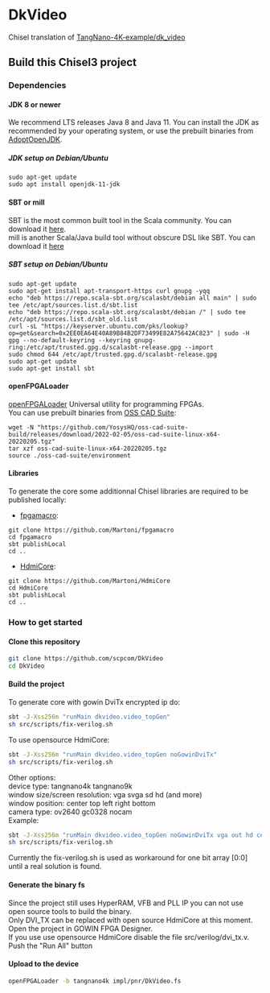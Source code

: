 DkVideo
=======

Chisel translation of [TangNano-4K-example/dk_video](https://github.com/sipeed/TangNano-4K-example/tree/main/dk_video/project)

## Build this Chisel3 project

### Dependencies

#### JDK 8 or newer

We recommend LTS releases Java 8 and Java 11. You can install the JDK as recommended by your operating system, or use the prebuilt binaries from [AdoptOpenJDK](https://adoptopenjdk.net/).

##### JDK setup on Debian/Ubuntu
```Shell
sudo apt-get update
sudo apt install openjdk-11-jdk
```

#### SBT or mill

SBT is the most common built tool in the Scala community. You can download it [here](https://www.scala-sbt.org/download.html).  
mill is another Scala/Java build tool without obscure DSL like SBT. You can download it [here](https://github.com/com-lihaoyi/mill/releases)

##### SBT setup on Debian/Ubuntu

```Shell
sudo apt-get update
sudo apt-get install apt-transport-https curl gnupg -yqq
echo "deb https://repo.scala-sbt.org/scalasbt/debian all main" | sudo tee /etc/apt/sources.list.d/sbt.list
echo "deb https://repo.scala-sbt.org/scalasbt/debian /" | sudo tee /etc/apt/sources.list.d/sbt_old.list
curl -sL "https://keyserver.ubuntu.com/pks/lookup?op=get&search=0x2EE0EA64E40A89B84B2DF73499E82A75642AC823" | sudo -H gpg --no-default-keyring --keyring gnupg-ring:/etc/apt/trusted.gpg.d/scalasbt-release.gpg --import
sudo chmod 644 /etc/apt/trusted.gpg.d/scalasbt-release.gpg
sudo apt-get update
sudo apt-get install sbt
```

#### openFPGALoader

[openFPGALoader](https://github.com/trabucayre/openFPGALoader) Universal utility for programming FPGAs.  
You can use prebuilt binaries from [OSS CAD Suite](https://github.com/YosysHQ/oss-cad-suite-build):

```Shell
wget -N "https://github.com/YosysHQ/oss-cad-suite-build/releases/download/2022-02-05/oss-cad-suite-linux-x64-20220205.tgz"
tar xzf oss-cad-suite-linux-x64-20220205.tgz
source ./oss-cad-suite/environment
```

#### Libraries

To generate the core some additionnal Chisel libraries are required to be
published locally:

- [fpgamacro](https://github.com/Martoni/fpgamacro):

```Shell
git clone https://github.com/Martoni/fpgamacro
cd fpgamacro
sbt publishLocal
cd ..
```

- [HdmiCore](https://github.com/Martoni/HdmiCore):

```Shell
git clone https://github.com/Martoni/HdmiCore
cd HdmiCore
sbt publishLocal
cd ..
```

### How to get started

#### Clone this repository

```sh
git clone https://github.com/scpcom/DkVideo
cd DkVideo
```

#### Build the project

To generate core with gowin DviTx encrypted ip do:
```sh
sbt -J-Xss256m "runMain dkvideo.video_topGen"
sh src/scripts/fix-verilog.sh
```

To use opensource HdmiCore:
```sh
sbt -J-Xss256m "runMain dkvideo.video_topGen noGowinDviTx"
sh src/scripts/fix-verilog.sh
```

Other options:  
device type: tangnano4k tangnano9k  
window size/screen resolution: vga svga sd hd (and more)  
window position: center top left right bottom  
camera type: ov2640 gc0328 nocam  
Example:
```sh
sbt -J-Xss256m "runMain dkvideo.video_topGen noGowinDviTx vga out hd center bottom"
sh src/scripts/fix-verilog.sh
```

Currently the fix-verilog.sh is used as workaround for one bit array [0:0] until a real solution is found.

#### Generate the binary fs

Since the project still uses HyperRAM, VFB and PLL IP you can not use open source tools to build the binary.  
Only DVI_TX can be replaced with open source HdmiCore at this moment.  
Open the project in GOWIN FPGA Designer.  
If you use use opensource HdmiCore disable the file src/verilog/dvi_tx.v.  
Push the "Run All" button

#### Upload to the device

```sh
openFPGALoader -b tangnano4k impl/pnr/DkVideo.fs
```


